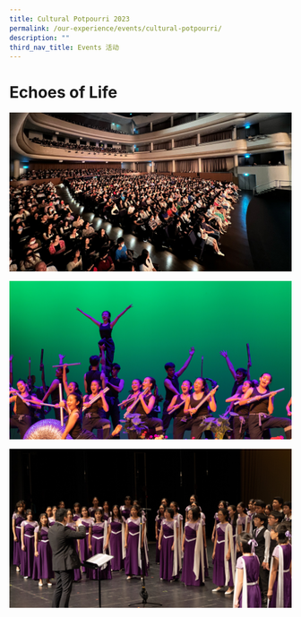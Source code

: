 ```yaml
---
title: Cultural Potpourri 2023
permalink: /our-experience/events/cultural-potpourri/
description: ""
third_nav_title: Events 活动
---
```

# Echoes of Life
![](/images/Events%20Page/Cultural%20Potpourri/cpc_2240x1260_1.jpg)

![](/images/Events%20Page/Cultural%20Potpourri/cpc_2240x1260_2.jpg)

![](/images/Events%20Page/Cultural%20Potpourri/cpc_2240x1260_3.jpg)